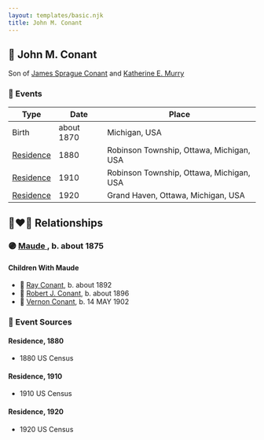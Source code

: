 ```yaml
---
layout: templates/basic.njk
title: John M. Conant
---
```

## 🔵 John M. Conant

Son of [James Sprague Conant](/people/6/62404416) and [Katherine E. Murry](/people/2/25746290)

### 📆 Events

Type | Date | Place
------ | ------ | ------
Birth | about 1870 | Michigan, USA
[Residence](#event-969cf679-728b-428b-a34e-e0754890ba5b) | 1880 | Robinson Township, Ottawa, Michigan, USA
[Residence](#event-5423b638-2c44-4643-926c-b607f145d2dd) | 1910 | Robinson Township, Ottawa, Michigan, USA
[Residence](#event-db47ad5c-124a-4a9f-bd25-760e89feeaaa) | 1920 | Grand Haven, Ottawa, Michigan, USA

## 👩‍❤️‍👨 Relationships

### 🟣 [Maude ](/people/5/58402932), b. about 1875

#### Children With Maude
* 🔵 [Ray Conant](/people/9/99936990), b. about 1892
* 🔵 [Robert J. Conant](/people/7/75124444), b. about 1896
* 🔵 [Vernon Conant](/people/1/15985527), b. 14 MAY 1902
### 📰 Event Sources

#### <a id="event-969cf679-728b-428b-a34e-e0754890ba5b"></a> Residence, 1880
* 1880 US Census

#### <a id="event-5423b638-2c44-4643-926c-b607f145d2dd"></a> Residence, 1910
* 1910 US Census

#### <a id="event-db47ad5c-124a-4a9f-bd25-760e89feeaaa"></a> Residence, 1920
* 1920 US Census

